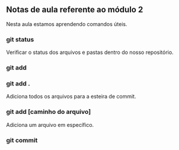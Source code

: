 ## Notas de aula referente ao módulo 2

Nesta aula estamos aprendendo comandos úteis.

### git status
Verificar o status dos arquivos e pastas dentro do nosso repositório.


### git add
### git add .
Adiciona todos os arquivos para a esteira de commit.

### git add [caminho do arquivo]
Adiciona um arquivo em específico.


### git commit